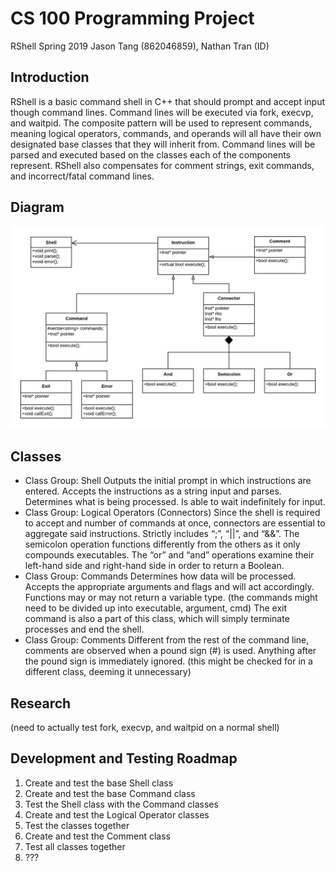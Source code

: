 # CS 100 Programming Project
RShell
Spring 2019
Jason Tang (862046859), Nathan Tran (ID)

## Introduction
RShell is a basic command shell in C++ that should prompt and accept input though command lines. Command lines will be executed via fork, execvp, and waitpid. The composite pattern will be used to represent commands, meaning logical operators, commands, and operands will all have their own designated base classes that they will inherit from. Command lines will be parsed and executed based on the classes each of the components represent. RShell also compensates for comment strings, exit commands, and incorrect/fatal command lines. 

## Diagram
![Diagram](/images/UML.png)

## Classes
* Class Group: Shell
Outputs the initial prompt in which instructions are entered. Accepts the instructions as a string input and parses. Determines what is being processed. Is able to wait indefinitely for input.
* Class Group: Logical Operators (Connectors)
Since the shell is required to accept and number of commands at once, connectors are essential to aggregate said instructions. Strictly includes “;”, “||”, and “&&”. The semicolon operation functions differently from the others as it only compounds executables. The “or” and “and” operations examine their left-hand side and right-hand side in order to return a Boolean.
* Class Group: Commands 
Determines how data will be processed. Accepts the appropriate arguments and flags and will act accordingly. Functions may or may not return a variable type. (the commands might need to be divided up into executable, argument, cmd)
The exit command is also a part of this class, which will simply terminate processes and end the shell. 
* Class Group: Comments
Different from the rest of the command line, comments are observed when a pound sign (#) is used. Anything after the pound sign is immediately ignored. (this might be checked for in a different class, deeming it unnecessary)

## Research

(need to actually test fork, execvp, and waitpid on a normal shell)

## Development and Testing Roadmap
1.	Create and test the base Shell class
2.	Create and test the base Command class
3.	Test the Shell class with the Command classes
4.	Create and test the Logical Operator classes
5.	Test the classes together
6.	Create and test the Comment class
7.	Test all classes together
8.	???



